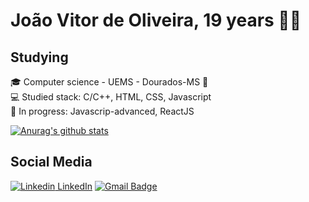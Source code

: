 

<!--
**joaovitorJS/joaovitorJS** is a ✨ _special_ ✨ repository because its `README.md` (this file) appears on your GitHub profile.

Here are some ideas to get you started:

- 🔭 I’m currently working on ...
- 🌱 I’m currently learning ...
- 👯 I’m looking to collaborate on ...
- 🤔 I’m looking for help with ...
- 💬 Ask me about ...
- 📫 How to reach me: ...
- 😄 Pronouns: ...
- ⚡ Fun fact: ...
-->

# João Vitor de Oliveira, 19 years 👨🏻

## Studying
 🎓 Computer science - UEMS - Dourados-MS :round_pushpin: <br>
 💻 Studied stack: C/C++, HTML, CSS, Javascript <br>
 🎯 In progress: Javascrip-advanced, ReactJS <br>

[![Anurag's github stats](https://github-readme-stats.vercel.app/api?username=Naereen&theme=blue-green)](https://github.com/anuraghazra/github-readme-stats)

## Social Media

[![Linkedin](https://i.stack.imgur.com/gVE0j.png) LinkedIn](https://www.linkedin.com/in/jo%C3%A3o-vitor-oliveira-85a886174/)&nbsp;[![Gmail Badge](https://img.shields.io/badge/-tgmarinho@gmail.com-c14438?style=flat-square&logo=Gmail&logoColor=white&link=mailto:tgmarinho@gmail.com)](mailto:tgmarinho@gmail.com)
